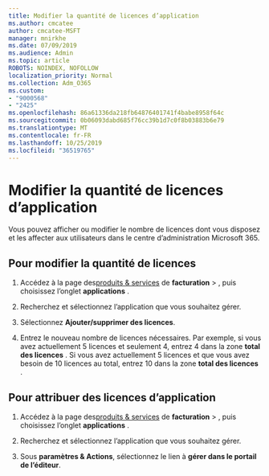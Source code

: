 ```yaml
---
title: Modifier la quantité de licences d’application
ms.author: cmcatee
author: cmcatee-MSFT
manager: mnirkhe
ms.date: 07/09/2019
ms.audience: Admin
ms.topic: article
ROBOTS: NOINDEX, NOFOLLOW
localization_priority: Normal
ms.collection: Adm_O365
ms.custom:
- "9000568"
- "2425"
ms.openlocfilehash: 86a61336da218fb64876401741f4babe8958f64c
ms.sourcegitcommit: 0b06093dabd685f76cc39b1d7c0f8b03883b6e79
ms.translationtype: MT
ms.contentlocale: fr-FR
ms.lasthandoff: 10/25/2019
ms.locfileid: "36519765"
---
```

# <a name="change-app-license-quantity"></a>Modifier la quantité de licences d’application

Vous pouvez afficher ou modifier le nombre de licences dont vous disposez et les affecter aux utilisateurs dans le centre d’administration Microsoft 365. 

## <a name="to-change-license-quantity"></a>Pour modifier la quantité de licences

1. Accédez à la page des[produits & services](https://go.microsoft.com/fwlink/p/?linkid=842054) de **facturation** > , puis choisissez l’onglet **applications** .

2. Recherchez et sélectionnez l’application que vous souhaitez gérer.  

3. Sélectionnez **Ajouter/supprimer des licences**.

4. Entrez le nouveau nombre de licences nécessaires. Par exemple, si vous avez actuellement 5 licences et seulement 4, entrez 4 dans la zone **total des licences** . Si vous avez actuellement 5 licences et que vous avez besoin de 10 licences au total, entrez 10 dans la zone **total des licences** .

## <a name="to-assign-app-licenses"></a>Pour attribuer des licences d’application

1. Accédez à la page des[produits & services](https://go.microsoft.com/fwlink/p/?linkid=842054) de **facturation** > , puis choisissez l’onglet **applications** .

2. Recherchez et sélectionnez l’application que vous souhaitez gérer.  

3. Sous **paramètres & Actions**, sélectionnez le lien à **gérer dans le portail de l’éditeur**.